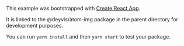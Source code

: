 This example was bootstrapped with [Create React App](https://github.com/facebook/create-react-app).

It is linked to the @deyvis/atom-img package in the parent directory for development purposes.

You can run `yarn install` and then `yarn start` to test your package.
